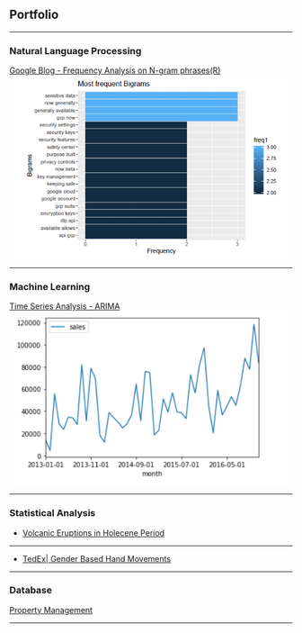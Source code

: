 ## Portfolio

---

### Natural Language Processing 

[Google Blog - Frequency Analysis on N-gram phrases(R)](/sample_page)
<img src="images/google_blog.PNG?raw=true"/>

---

### Machine Learning 

[Time Series Analysis - ARIMA](/pdf/sample_presentation.pdf)
<img src="images/time_series.PNG?raw=true"/>

---

### Statistical Analysis

- [Volcanic Eruptions in Holecene Period](http://example.com/)

---

- [TedEx| Gender Based Hand Movements](http://example.com/)

---

### Database

[Property Management](/pdf/sample_presentation.pdf)

---


